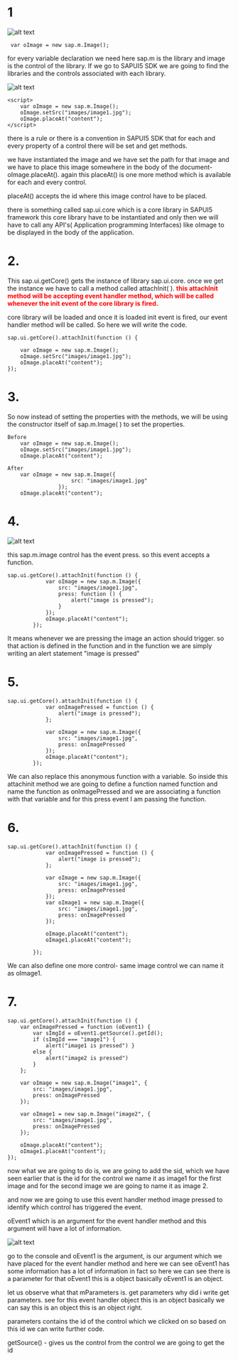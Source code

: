 <style>
b {
    color : red;
}
</style>

# 1
![alt text](image-4.png)

```
 var oImage = new sap.m.Image();
```

for every variable declaration we need here sap.m is the library and image is the control of the library. If we go to SAPUI5 SDK we are going to find the libraries and the controls associated with each library. 

![alt text](image-5.png)
```
<script>
    var oImage = new sap.m.Image();
    oImage.setSrc("images/image1.jpg");
    oImage.placeAt("content");
</script>
```

there is a rule or there is a convention in SAPUI5 SDK that for each and every property of a control there will be set and get methods.

we have instantiated the image and we have set the path for that image and we have to place this image somewhere in the body of the document-oImage.placeAt(). again this placeAt() is one more method which is available for each and every control.

placeAt() accepts the id where this image control have to be placed.

there is something called sap.ui.core which is a core library in SAPUI5 framework this core library have to be instantiated and only then we will have to call any API's( Application programming Interfaces) like oImage to be displayed in the body of the application.

# 2.

This sap.ui.getCore() gets the instance of library sap.ui.core. once we get the instance we have to call a method called attachInit( ). <b>this attachInit method will be accepting event handler method, which will be called whenever the init event of the core library is fired.</b>

core library  will be loaded and once it is loaded init event is fired, our event handler method will be called. So here we will write the code.

```
sap.ui.getCore().attachInit(function () {

    var oImage = new sap.m.Image();
    oImage.setSrc("images/image1.jpg");
    oImage.placeAt("content");
});
```
# 3.
So now instead of setting the properties with the methods, we will be using the constructor itself of sap.m.Image( ) to set the properties. 

```
Before
    var oImage = new sap.m.Image();
    oImage.setSrc("images/image1.jpg");
    oImage.placeAt("content");

After
    var oImage = new sap.m.Image({
                    src: "images/image1.jpg"
                });
    oImage.placeAt("content");
```

# 4.
![alt text](image-6.png)

this sap.m.image control has the event press. so this event accepts a function. 

```
sap.ui.getCore().attachInit(function () {
			var oImage = new sap.m.Image({
				src: "images/image1.jpg",
				press: function () {
					alert("image is pressed");
				}
			});
			oImage.placeAt("content");
		});
```

It means whenever we are pressing the image an action should trigger. so that action is defined in the function and in the function we are simply writing an alert statement "image is pressed"

# 5.

```
sap.ui.getCore().attachInit(function () {
			var onImagePressed = function () {
				alert("image is pressed");
			};

			var oImage = new sap.m.Image({
				src: "images/image1.jpg",
				press: onImagePressed
			});
			oImage.placeAt("content");
		});
```

We can also replace this anonymous function with a variable. So inside this attachinit method we are going to define a function named function and name the function as onImagePressed and we are associating a function with that variable and for this press event I am passing the function.

# 6. 
```
sap.ui.getCore().attachInit(function () {
			var onImagePressed = function () {
				alert("image is pressed");
			};

			var oImage = new sap.m.Image({
				src: "images/image1.jpg",
				press: onImagePressed
			});
			var oImage1 = new sap.m.Image({
				src: "images/image1.jpg",
				press: onImagePressed
			});

			oImage.placeAt("content");
			oImage1.placeAt("content");

		});
```
We can also define one more control- same image control we can name it as oImage1.

# 7. 
```
sap.ui.getCore().attachInit(function () {
    var onImagePressed = function (oEvent1) {
        var sImgId = oEvent1.getSource().getId();
        if (sImgId === "image1") { 
            alert("image1 is pressed") }
        else {
            alert("image2 is pressed")
        }
    };

    var oImage = new sap.m.Image("image1", {
        src: "images/image1.jpg",
        press: onImagePressed
    });

    var oImage1 = new sap.m.Image("image2", {
        src: "images/image1.jpg",
        press: onImagePressed
    });

    oImage.placeAt("content");
    oImage1.placeAt("content");
});
```
now what we are going to do is, we are going to add the sid, which we have seen earlier that is the id for the control we name it as image1 for the first image and for the second image we are going to name it as image 2.

and now we are going to use this event handler method image pressed to identify which control has triggered the event. 

oEvent1 which is an argument for the event handler method and this argument will have a lot of information. 

![alt text](image-7.png)

go to the console and oEvent1 is the argument, is our argument which we have placed for the event handler method and here we can see oEvent1 has some information has a lot of information in fact so here we can see there is a parameter for that oEvent1 this is a object basically oEvent1 is an object.

let us observe what that mParameters is. get parameters why did i write get parameters. see for this event handler object this is an object basically we can say this is an object this is an object right.

parameters contains the id of the control which we clicked on so based on this id we can write further code.

getSource() - gives us the control
from the control we are going to get the id